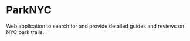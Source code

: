 # ParkNYC
Web application to search for and provide detailed guides and reviews on NYC park trails.

